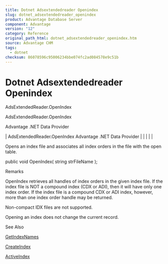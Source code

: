 ```yaml
---
title: Dotnet Adsextendedreader Openindex
slug: dotnet_adsextendedreader_openindex
product: Advantage Database Server
component: Advantage
version: "12"
category: Reference
original_path_html: dotnet_adsextendedreader_openindex.htm
source: Advantage CHM
tags:
  - dotnet
checksum: 86078596c95006234bbe074fc2ad084578e9c51b
---
```


# Dotnet Adsextendedreader Openindex

AdsExtendedReader.OpenIndex

AdsExtendedReader.OpenIndex

Advantage .NET Data Provider

| AdsExtendedReader.OpenIndex  Advantage .NET Data Provider |  |  |  |  |

Opens an index file and associates all index orders in the file with the open table.

public void OpenIndex( string strFileName );

Remarks

OpenIndex retrieves all handles of index orders in the given index file. If the index file is NOT a compound index (CDX or ADI), then it will have only one index order. If the index file is a compound CDX or ADI index, however, more than one index order handle may be returned.

Non-compact IDX files are not supported.

Opening an index does not change the current record.

See Also

[GetIndexNames](dotnet_adsextendedreader_getindexnames.md)

[CreateIndex](dotnet_adsextendedreader_createindex.md)

[ActiveIndex](dotnet_adsextendedreader_activeindex.md)
